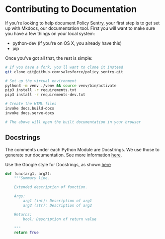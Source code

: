 Contributing to Documentation
=============================

If you're looking to help document Policy Sentry, your first step is to
get set up with Mkdocs, our documentation tool. First you will want to
make sure you have a few things on your local system:

-   python-dev (if you're on OS X, you already have this)
-   pip

Once you've got all that, the rest is simple:

```bash
# If you have a fork, you'll want to clone it instead
git clone git@github.com:salesforce/policy_sentry.git

# Set up the virtual environment
python3 -m venv ./venv && source venv/bin/activate
pip3 install -r requirements.txt
pip3 install -r requirements-dev.txt

# Create the HTML files
invoke docs.build-docs
invoke docs.serve-docs

# The above will open the built documentation in your browser
```

Docstrings
----------

The comments under each Python Module are Docstrings. We use those to
generate our documentation. See more information [here](https://sphinx-rtd-tutorial.readthedocs.io/en/latest/build-the-docs.html#generating-documentation-from-docstrings).

Use the Google style for Docstrings, as shown [here](http://www.sphinx-doc.org/en/master/usage/extensions/napoleon.html#google-vs-numpy)

```python
def func(arg1, arg2):
    """Summary line.

    Extended description of function.

    Args:
        arg1 (int): Description of arg1
        arg2 (str): Description of arg2

    Returns:
        bool: Description of return value

    """
    return True
```
